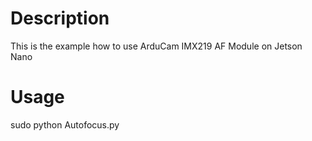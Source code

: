 # Description
This is the example how to use ArduCam IMX219 AF Module on Jetson Nano 

# Usage
sudo python Autofocus.py


